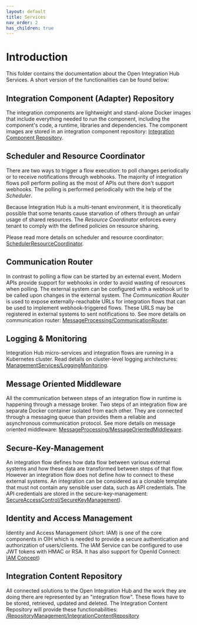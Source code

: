 ```yaml
---
layout: default
title: Services
nav_order: 2
has_children: true
---
```


# Introduction

This folder contains the documentation about the Open Integration Hub Services. A short version of the functionalities can be found below:

## Integration Component (Adapter) Repository

The integration components are lightweight and stand-alone Docker images that include everything needed to run the
component, including the component's code, a runtime, libraries and dependencies. The component images are stored in an
integration component repository: [Integration Component Repository](IntegrationComponentRepository.md).

## Scheduler and Resource Coordinator

There are two ways to trigger a flow execution: to poll changes periodically or to receive notifications through webhooks.
The majority of integration flows poll perform polling as the most of APIs out there don't support webhooks. The polling
is performed periodically with the help of the *Scheduler*.

Because Integration Hub is a multi-tenant environment, it is theoretically possible that some tenants cause starvation
of others through an unfair usage of shared resources. The *Resource Coordinator* enforces  every tenant to comply with
the defined policies on resource sharing.

Please read more details on scheduler and resource coordinator: [SchedulerResourceCoordinator](SchedulerResourceCoordinator.md).

## Communication Router

In contrast to polling a flow can be started by an external event. Modern APIs provide support for webhooks in order to
avoid wasting of resources when polling. The external system can be configured with a webhook url to be called upon
changes in the external system. The *Communication Router* is used to expose externally-reachable URLs for integration
flows that can be used to implement webhook-triggered flows. These URLS may be registered in external systems to sent
notifications to. See more details on communication router: [MessageProcessing/CommunicationRouter](MessageProcessing/CommunicationRouter.md).

## Logging & Monitoring

Integration Hub micro-services and integration flows are running in a Kubernetes
cluster. Read details on cluster-level logging architectures: [ManagementServices/LoggingMonitoring](ManagementServices/LoggingMonitoring.md).

## Message Oriented Middleware

All the communication between steps of an integration flow in runtime is happening through a message broker. Two steps
of an integration flow are separate Docker container isolated from each other. They are connected through a messaging
queue than provides them a reliable and asynchronous communication protocol. See more details on  message oriented middleware: [MessageProcessing/MessageOrientedMiddleware](MessageProcessing/MessageOrientedMiddleware.md).

## Secure-Key-Management

An integration flow defines how data flow between various external systems and how these data are transformed between
steps of that flow. However an integration flow does not define how to connect to these external systems. An integration
can be considered as a clonable template that must not contain any sensible user data, such as API credentials. The API
credentials are stored in the secure-key-management: [SecureAccessControl/SecureKeyManagement](SecureAccessControl/SecureKeyManagement.md)).

## Identity and Access Management

Identity and Access Management (short: IAM) is one of the core components in OIH which is needed to provide a secure authentication and authorization of users/clients. The IAM Service can be configured to use JWT tokens with HMAC or RSA. It has also support for OpenId Connect: [IAM Concept](SecureAccessControl/IAMConcept.md))

## Integration Content Repository

All connected solutions to the Open Integration Hub and the work they are doing there are represented by an "integration flow". These flows have to be stored, retrieved, updated and deleted. The Integration Content Repository will provide these functionabilities: [/RepositoryManagement/IntegrationContentRepository](/RepositoryManagement/IntegrationContentRepository.md)
